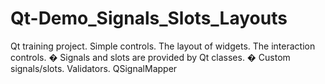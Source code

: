 # Qt-Demo_Signals_Slots_Layouts
Qt training project.
Simple controls. The layout of widgets. The interaction controls. �
Signals and slots are provided by Qt classes. �
Custom signals/slots. Validators. QSignalMapper
